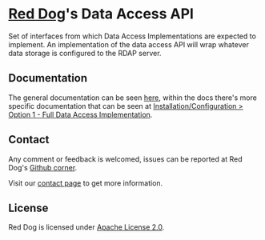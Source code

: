 # [Red Dog](https://www.reddog.mx/)'s Data Access API

Set of interfaces from which Data Access Implementations are expected to implement. An implementation of the data access API will wrap whatever data storage is configured to the RDAP server.

## Documentation

The general documentation can be seen [here](https://www.reddog.mx/documentation.html), within the docs there's more specific documentation that can be seen at [Installation/Configuration > Option 1 - Full Data Access Implementation](https://www.reddog.mx/documentation.html#option-1---full-data-access-implementation).

## Contact

Any comment or feedback is welcomed, issues can be reported at Red Dog's [Github corner](https://github.com/NICMx/rdap-data-access-api/issues).

Visit our [contact page](https://www.reddog.mx/contact.html) to get more information.

## License

Red Dog is licensed under [Apache License 2.0](https://www.apache.org/licenses/LICENSE-2.0).